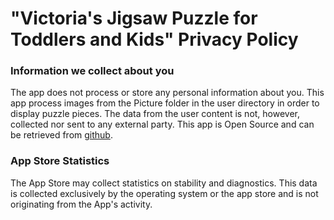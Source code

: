# "Victoria's Jigsaw Puzzle for Toddlers and Kids" Privacy Policy

### Information we collect about you

The app does not process or store any personal information about you.
This app process images from the Picture folder in the user directory in order
to display puzzle pieces. The data from the user content is not, however, 
collected nor sent to any external party. This app is Open Source and can be
retrieved from [github](https://github.com/ovolynets/JigsawPuzzleGame).

### App Store Statistics

The App Store may collect statistics on stability and diagnostics. This data
is collected exclusively by the operating system or the app store and is not originating
from the App's activity.